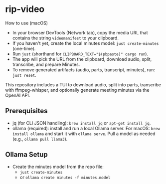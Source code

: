 # rip-video

How to use (macOS)
- In your browser DevTools (Network tab), copy the media URL that contains the string `videomanifest` to your clipboard.
- If you haven't yet, create the local minutes model: `just create-minutes` (one-time).
- Run `just` (shorthand for `CLIPBOARD_TEXT="$(pbpaste)" cargo run`).
- The app will pick the URL from the clipboard, download audio, split, transcribe, and prepare Minutes.
- To remove generated artifacts (audio, parts, transcript, minutes), run: `just reset`.

This repository includes a TUI to download audio, split into parts, transcribe with ffmpeg-whisper, and optionally generate meeting minutes via the OpenAI API.

## Prerequisites

- jq (for CLI JSON handling): `brew install jq` or `apt-get install jq`.
- ollama (required): install and run a local Ollama server. For macOS: `brew install ollama` and start it with `ollama serve`. Pull a model as needed (e.g., `ollama pull llama3`).

## Ollama Setup

- Create the minutes model from the repo file:
  - `just create-minutes`
  - or `ollama create minutes -f minutes.model`
